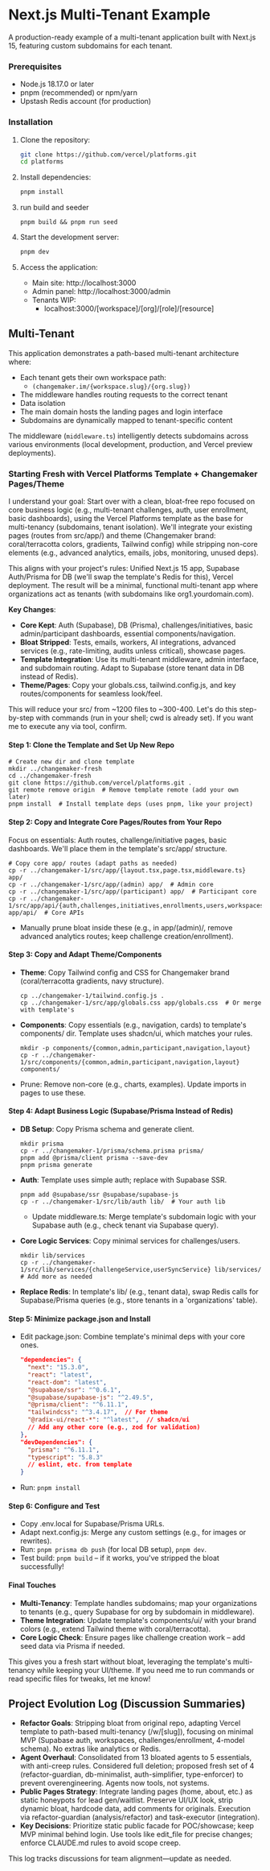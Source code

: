 # Next.js Multi-Tenant Example

A production-ready example of a multi-tenant application built with Next.js 15, featuring custom subdomains for each tenant.

### Prerequisites

- Node.js 18.17.0 or later
- pnpm (recommended) or npm/yarn
- Upstash Redis account (for production)

### Installation

1. Clone the repository:

   ```bash
   git clone https://github.com/vercel/platforms.git
   cd platforms
   ```
2. Install dependencies:

   ```bash
   pnpm install
   ```
3. run build and seeder

   ```
   pnpm build && pnpm run seed
   ```
4. Start the development server:

   ```bash
   pnpm dev
   ```
5. Access the application:

   - Main site: http://localhost:3000
   - Admin panel: http://localhost:3000/admin
   - Tenants WIP:
     - localhost:3000/[workspace]/[org]/[role]/[resource]

## Multi-Tenant 

This application demonstrates a path-based multi-tenant architecture where:

- Each tenant gets their own workspace path:
  - `(changemaker.im/{workspace.slug}/{org.slug}) `
- The middleware handles routing requests to the correct tenant
- Data isolation
- The main domain hosts the landing pages and login interface
- Subdomains are dynamically mapped to tenant-specific content

The middleware (`middleware.ts`) intelligently detects subdomains across various environments (local development, production, and Vercel preview deployments).

### Starting Fresh with Vercel Platforms Template + Changemaker Pages/Theme

I understand your goal: Start over with a clean, bloat-free repo focused on core business logic (e.g., multi-tenant challenges, auth, user enrollment, basic dashboards), using the Vercel Platforms template as the base for multi-tenancy (subdomains, tenant isolation). We'll integrate your existing pages (routes from src/app/) and theme (Changemaker brand: coral/terracotta colors, gradients, Tailwind config) while stripping non-core elements (e.g., advanced analytics, emails, jobs, monitoring, unused deps).

This aligns with your project's rules: Unified Next.js 15 app, Supabase Auth/Prisma for DB (we'll swap the template's Redis for this), Vercel deployment. The result will be a minimal, functional multi-tenant app where organizations act as tenants (with subdomains like org1.yourdomain.com).

**Key Changes**:

- **Core Kept**: Auth (Supabase), DB (Prisma), challenges/initiatives, basic admin/participant dashboards, essential components/navigation.
- **Bloat Stripped**: Tests, emails, workers, AI integrations, advanced services (e.g., rate-limiting, audits unless critical), showcase pages.
- **Template Integration**: Use its multi-tenant middleware, admin interface, and subdomain routing. Adapt to Supabase (store tenant data in DB instead of Redis).
- **Theme/Pages**: Copy your globals.css, tailwind.config.js, and key routes/components for seamless look/feel.

This will reduce your src/ from ~1200 files to ~300-400. Let's do this step-by-step with commands (run in your shell; cwd is already set). If you want me to execute any via tool, confirm.

#### Step 1: Clone the Template and Set Up New Repo

```
# Create new dir and clone template
mkdir ../changemaker-fresh
cd ../changemaker-fresh
git clone https://github.com/vercel/platforms.git .
git remote remove origin  # Remove template remote (add your own later)
pnpm install  # Install template deps (uses pnpm, like your project)
```

#### Step 2: Copy and Integrate Core Pages/Routes from Your Repo

Focus on essentials: Auth routes, challenge/initiative pages, basic dashboards. We'll place them in the template's src/app/ structure.

```
# Copy core app/ routes (adapt paths as needed)
cp -r ../changemaker-1/src/app/{layout.tsx,page.tsx,middleware.ts} app/
cp -r ../changemaker-1/src/app/(admin) app/  # Admin core
cp -r ../changemaker-1/src/app/(participant) app/  # Participant core
cp -r ../changemaker-1/src/app/api/{auth,challenges,initiatives,enrollments,users,workspaces} app/api/  # Core APIs
```

- Manually prune bloat inside these (e.g., in app/(admin)/, remove advanced analytics routes; keep challenge creation/enrollment).

#### Step 3: Copy and Adapt Theme/Components

- **Theme**: Copy Tailwind config and CSS for Changemaker brand (coral/terracotta gradients, navy structure).
  ```
  cp ../changemaker-1/tailwind.config.js .
  cp ../changemaker-1/src/app/globals.css app/globals.css  # Or merge with template's
  ```
- **Components**: Copy essentials (e.g., navigation, cards) to template's components/ dir. Template uses shadcn/ui, which matches your rules.
  ```
  mkdir -p components/{common,admin,participant,navigation,layout}
  cp -r ../changemaker-1/src/components/{common,admin,participant,navigation,layout} components/
  ```
- Prune: Remove non-core (e.g., charts, examples). Update imports in pages to use these.

#### Step 4: Adapt Business Logic (Supabase/Prisma Instead of Redis)

- **DB Setup**: Copy Prisma schema and generate client.

  ```
  mkdir prisma
  cp -r ../changemaker-1/prisma/schema.prisma prisma/
  pnpm add @prisma/client prisma --save-dev
  pnpm prisma generate
  ```
- **Auth**: Template uses simple auth; replace with Supabase SSR.

  ```
  pnpm add @supabase/ssr @supabase/supabase-js
  cp -r ../changemaker-1/src/lib/auth lib/  # Your auth lib
  ```

  - Update middleware.ts: Merge template's subdomain logic with your Supabase auth (e.g., check tenant via Supabase query).
- **Core Logic Services**: Copy minimal services for challenges/users.

  ```
  mkdir lib/services
  cp -r ../changemaker-1/src/lib/services/{challengeService,userSyncService} lib/services/  # Add more as needed
  ```
- **Replace Redis**: In template's lib/ (e.g., tenant data), swap Redis calls for Supabase/Prisma queries (e.g., store tenants in a 'organizations' table).

#### Step 5: Minimize package.json and Install

- Edit package.json: Combine template's minimal deps with your core ones.
  ```json
  "dependencies": {
    "next": "15.3.0",
    "react": "latest",
    "react-dom": "latest",
    "@supabase/ssr": "^0.6.1",
    "@supabase/supabase-js": "^2.49.5",
    "@prisma/client": "^6.11.1",
    "tailwindcss": "^3.4.17",  // For theme
    "@radix-ui/react-*": "^latest",  // shadcn/ui
    // Add any other core (e.g., zod for validation)
  },
  "devDependencies": {
    "prisma": "^6.11.1",
    "typescript": "5.8.3"
    // eslint, etc. from template
  }
  ```
- Run: `pnpm install`

#### Step 6: Configure and Test

- Copy .env.local for Supabase/Prisma URLs.
- Adapt next.config.js: Merge any custom settings (e.g., for images or rewrites).
- Run: `pnpm prisma db push` (for local DB setup), `pnpm dev`.
- Test build: `pnpm build` – if it works, you've stripped the bloat successfully!

#### Final Touches

- **Multi-Tenancy**: Template handles subdomains; map your organizations to tenants (e.g., query Supabase for org by subdomain in middleware).
- **Theme Integration**: Update template's components/ui/ with your brand colors (e.g., extend Tailwind theme with coral/terracotta).
- **Core Logic Check**: Ensure pages like challenge creation work – add seed data via Prisma if needed.

This gives you a fresh start without bloat, leveraging the template's multi-tenancy while keeping your UI/theme. If you need me to run commands or read specific files for tweaks, let me know!

## Project Evolution Log (Discussion Summaries)
- **Refactor Goals**: Stripping bloat from original repo, adapting Vercel template to path-based multi-tenancy (/w/[slug]), focusing on minimal MVP (Supabase auth, workspaces, challenges/enrollment, 4-model schema). No extras like analytics or Redis.
- **Agent Overhaul**: Consolidated from 13 bloated agents to 5 essentials, with anti-creep rules. Considered full deletion; proposed fresh set of 4 (refactor-guardian, db-minimalist, auth-simplifier, type-enforcer) to prevent overengineering. Agents now tools, not systems.
- **Public Pages Strategy**: Integrate landing pages (home, about, etc.) as static honeypots for lead gen/waitlist. Preserve UI/UX look, strip dynamic bloat, hardcode data, add comments for originals. Execution via refactor-guardian (analysis/refactor) and task-executor (integration).
- **Key Decisions**: Prioritize static public facade for POC/showcase; keep MVP minimal behind login. Use tools like edit_file for precise changes; enforce CLAUDE.md rules to avoid scope creep.

This log tracks discussions for team alignment—update as needed.

